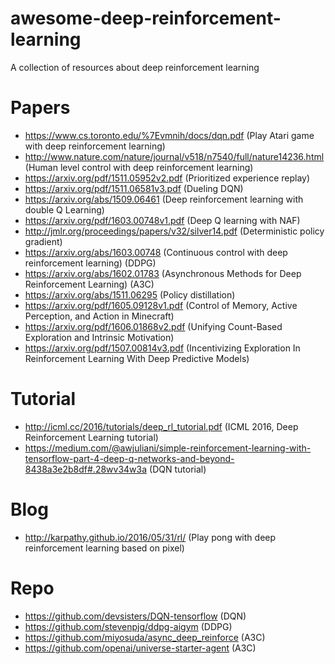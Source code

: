 # awesome-deep-reinforcement-learning
A collection of resources about deep reinforcement learning

# Papers
- https://www.cs.toronto.edu/%7Evmnih/docs/dqn.pdf (Play Atari game with deep reinforcement learning)
- http://www.nature.com/nature/journal/v518/n7540/full/nature14236.html (Human level control with deep reinforcement learning)
- https://arxiv.org/pdf/1511.05952v2.pdf (Prioritized experience replay)
- https://arxiv.org/pdf/1511.06581v3.pdf (Dueling DQN)
- https://arxiv.org/abs/1509.06461 (Deep reinforcement learning with double Q Learning)
- https://arxiv.org/pdf/1603.00748v1.pdf (Deep Q learning with NAF)
- http://jmlr.org/proceedings/papers/v32/silver14.pdf (Deterministic policy gradient)
- https://arxiv.org/abs/1603.00748 (Continuous control with deep reinforcement learning) (DDPG)
- https://arxiv.org/abs/1602.01783 (Asynchronous Methods for Deep Reinforcement Learning) (A3C)
- https://arxiv.org/abs/1511.06295 (Policy distillation)
- https://arxiv.org/pdf/1605.09128v1.pdf (Control of Memory, Active Perception, and Action in Minecraft)
- https://arxiv.org/pdf/1606.01868v2.pdf (Unifying Count-Based Exploration and Intrinsic Motivation)
- https://arxiv.org/pdf/1507.00814v3.pdf (Incentivizing Exploration In Reinforcement Learning With Deep Predictive Models)

# Tutorial
- http://icml.cc/2016/tutorials/deep_rl_tutorial.pdf (ICML 2016, Deep Reinforcement Learning tutorial)
- https://medium.com/@awjuliani/simple-reinforcement-learning-with-tensorflow-part-4-deep-q-networks-and-beyond-8438a3e2b8df#.28wv34w3a (DQN tutorial)


# Blog
- http://karpathy.github.io/2016/05/31/rl/ (Play pong with deep reinforcement learning based on pixel)

# Repo
- https://github.com/devsisters/DQN-tensorflow (DQN)
- https://github.com/stevenpjg/ddpg-aigym (DDPG)
- https://github.com/miyosuda/async_deep_reinforce (A3C)
- https://github.com/openai/universe-starter-agent (A3C)

